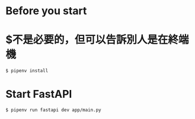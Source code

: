 # Before you start

# $不是必要的，但可以告訴別人是在終端機

```
$ pipenv install
```

# Start FastAPI

```
$ pipenv run fastapi dev app/main.py
```